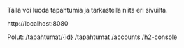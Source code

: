 Tällä voi luoda tapahtumia ja tarkastella niitä eri sivuilta.

http://localhost:8080

Polut:
/tapahtumat/{id}
/tapahtumat
/accounts
/h2-console
